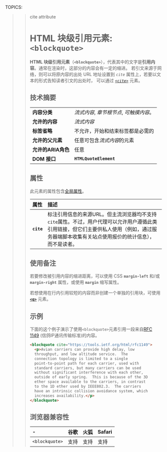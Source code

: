 TOPICS: <blockquote>
        <blockquote> cite attribute

# HTML 块级引用元素: `<blockquote>`

**HTML 块级引用元素**（**`<blockquote>`**），代表其中的文字是**引用内容**。通常在渲染时，这部分的内容会有一定的缩进。
若引文来源于网络，则可以将原内容的出处 URL 地址设置到 *`cite`* 属性上，若要以文本的形式告知读者引文的出处时，
可以通过 *[`<cite>`](/zh-hans/webfrontend/<cite>)* 元素。

## 技术摘要

|  |  |
| :-- | :-- |
| **内容分类** | *流式内容*, *章节根节点*, *可触摸内容*。|
| **允许的内容** | *流式内容* |
| **标签省略** | 不允许，开始和结束标签都是必需的 |
| **允许的父元素** | 任意可包含*流式内容*的元素 |
| **允许的ARIA角色** | 任意 |
| **DOM 接口** | **`HTMLQuoteElement`** |

## 属性

此元素的属性包含[全局属性](/zh-hans/webfrontend/HTML_Global_Attributes)。

| 属性 | 描述 |
| :-- | :-- |
| **`cite`** | 标注引用信息的来源URL。但主流浏览器均不支持`cite`属性。不过，用户代理可以允许用户遵循此类引用链接，但它们主要供私人使用（例如，通过服务器端脚本收集有关站点使用报价的统计信息），而不是读者。|

## 使用备注

若要修改被引用内容的缩进距离，可以使用 CSS **`margin-left`** 和/或 **`margin-right`** 属性，或使用 **`margin`** 缩写属性。

若想使用在行内引用较短的内容而非创建一个单独的引用块，可使用 **[`<q>`](/zh-hans/webfrontend/<q>)** 元素。

## 示例

下面的这个例子演示了使用`<blockquote>`元素引用一段来自[RFC 1149](https://tools.ietf.org/html/rfc1149) (信鸽IP通讯传输标准)的内容。

```html
<blockquote cite="https://tools.ietf.org/html/rfc1149">
  <p>Avian carriers can provide high delay, low
  throughput, and low altitude service.  The
  connection topology is limited to a single
  point-to-point path for each carrier, used with
  standard carriers, but many carriers can be used
  without significant interference with each other,
  outside of early spring.  This is because of the 3D
  ether space available to the carriers, in contrast
  to the 1D ether used by IEEE802.3.  The carriers
  have an intrinsic collision avoidance system, which
  increases availability.</p>
</blockquote>
```

## 浏览器兼容性

| - | 谷歌 | 火狐 | Safari |
| :--- | :--- | :--- | :--- |
| `<blockquote>` | 支持 | 支持 | 支持 |
